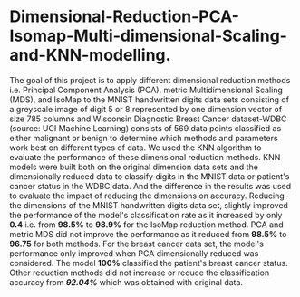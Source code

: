 # Dimensional-Reduction-PCA-Isomap-Multi-dimensional-Scaling-and-KNN-modelling.
The goal of this project is to apply different dimensional reduction methods i.e. Principal Component Analysis (PCA), metric Multidimensional Scaling (MDS), and IsoMap to the MNIST handwritten digits data sets consisting of a greyscale image of digit 5 or 8 represented by one dimension vector of size 785 columns and Wisconsin Diagnostic Breast Cancer dataset-WDBC (source: UCI Machine Learning) consists of 569 data points classified as either malignant or benign to determine which methods and parameters work best on different types of data. We used the KNN algorithm to evaluate the performance of these dimensional reduction methods. KNN models were built both on the original dimension data sets and the dimensionally reduced data to classify digits in the MNIST data or patient's cancer status in the WDBC data. And the difference in the results was used to evaluate the impact of reducing the dimensions on accuracy.  Reducing the dimensions of the MNIST handwritten digits data set, slightly improved the performance of the model's classification rate as it increased by only **0.4** i.e. from **98.5%** to **98.9%** for the IsoMap reduction method. PCA and metric MDS did not improve the performance as it reduced from **98.5%** to **96.75** for both methods. For the breast cancer data set, the model's performance only improved when PCA dimensionally reduced was considered. The model **100%** classified the patient's breast cancer status. Other reduction methods did not increase or reduce the classification accuracy from ***92.04%*** which was obtained with original data.
